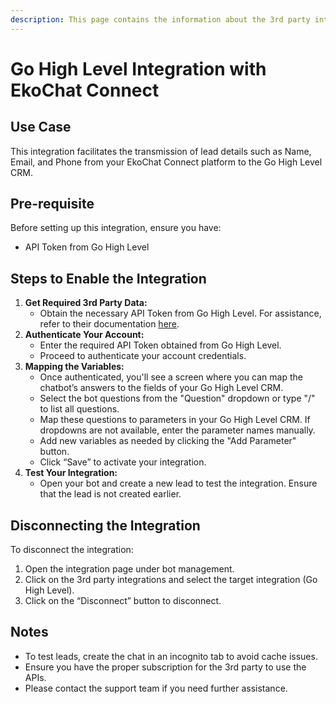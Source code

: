 ```yaml
---
description: This page contains the information about the 3rd party integrations.
---
```


# Go High Level Integration with EkoChat Connect

## Use Case

This integration facilitates the transmission of lead details such as Name, Email, and Phone from your EkoChat Connect platform to the Go High Level CRM.

## Pre-requisite

Before setting up this integration, ensure you have:

* API Token from Go High Level

## Steps to Enable the Integration

1. **Get Required 3rd Party Data:**
   * Obtain the necessary API Token from Go High Level. For assistance, refer to their documentation [here](https://pipedrive.readme.io/docs/how-to-find-the-api-token).
2. **Authenticate Your Account:**
   * Enter the required API Token obtained from Go High Level.
   * Proceed to authenticate your account credentials.
3. **Mapping the Variables:**
   * Once authenticated, you'll see a screen where you can map the chatbot’s answers to the fields of your Go High Level CRM.
   * Select the bot questions from the "Question" dropdown or type "/" to list all questions.
   * Map these questions to parameters in your Go High Level CRM. If dropdowns are not available, enter the parameter names manually.
   * Add new variables as needed by clicking the "Add Parameter" button.
   * Click “Save” to activate your integration.
4. **Test Your Integration:**
   * Open your bot and create a new lead to test the integration. Ensure that the lead is not created earlier.

## Disconnecting the Integration

To disconnect the integration:

1. Open the integration page under bot management.
2. Click on the 3rd party integrations and select the target integration (Go High Level).
3. Click on the “Disconnect” button to disconnect.

## Notes

* To test leads, create the chat in an incognito tab to avoid cache issues.
* Ensure you have the proper subscription for the 3rd party to use the APIs.
* Please contact the support team if you need further assistance.
